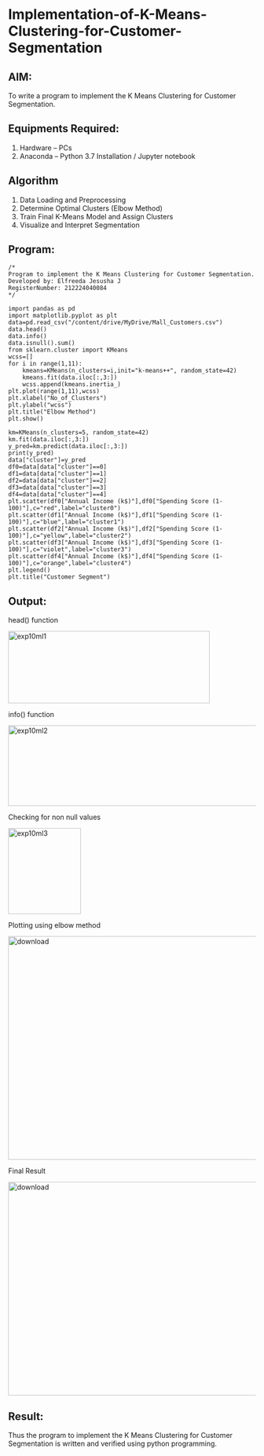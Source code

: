 # Implementation-of-K-Means-Clustering-for-Customer-Segmentation

## AIM:
To write a program to implement the K Means Clustering for Customer Segmentation.

## Equipments Required:
1. Hardware – PCs
2. Anaconda – Python 3.7 Installation / Jupyter notebook

## Algorithm
1. Data Loading and Preprocessing
2. Determine Optimal Clusters (Elbow Method)
3. Train Final K-Means Model and Assign Clusters
4. Visualize and Interpret Segmentation

## Program:
```
/*
Program to implement the K Means Clustering for Customer Segmentation.
Developed by: Elfreeda Jesusha J
RegisterNumber: 212224040084 
*/
```
```
import pandas as pd
import matplotlib.pyplot as plt
data=pd.read_csv("/content/drive/MyDrive/Mall_Customers.csv")
data.head()
data.info()
data.isnull().sum()
from sklearn.cluster import KMeans
wcss=[]
for i in range(1,11):
    kmeans=KMeans(n_clusters=i,init="k-means++", random_state=42)
    kmeans.fit(data.iloc[:,3:])
    wcss.append(kmeans.inertia_)
plt.plot(range(1,11),wcss)
plt.xlabel("No_of_Clusters")
plt.ylabel("wcss")
plt.title("Elbow Method")
plt.show()

km=KMeans(n_clusters=5, random_state=42) 
km.fit(data.iloc[:,3:])
y_pred=km.predict(data.iloc[:,3:])
print(y_pred)
data["cluster"]=y_pred
df0=data[data["cluster"]==0]
df1=data[data["cluster"]==1]
df2=data[data["cluster"]==2]
df3=data[data["cluster"]==3]
df4=data[data["cluster"]==4]
plt.scatter(df0["Annual Income (k$)"],df0["Spending Score (1-100)"],c="red",label="cluster0")
plt.scatter(df1["Annual Income (k$)"],df1["Spending Score (1-100)"],c="blue",label="cluster1")
plt.scatter(df2["Annual Income (k$)"],df2["Spending Score (1-100)"],c="yellow",label="cluster2")
plt.scatter(df3["Annual Income (k$)"],df3["Spending Score (1-100)"],c="violet",label="cluster3")
plt.scatter(df4["Annual Income (k$)"],df4["Spending Score (1-100)"],c="orange",label="cluster4")
plt.legend()
plt.title("Customer Segment")

```

## Output:

head() function

<img width="410" height="147" alt="exp10ml1" src="https://github.com/user-attachments/assets/d2bf8ffe-65fe-4bf6-b00f-a8d2fb1e00a5" />

info() function

<img width="569" height="164" alt="exp10ml2" src="https://github.com/user-attachments/assets/377990df-40bf-4637-b962-81fb4453cb8b" />

Checking for non null values

<img width="148" height="175" alt="exp10ml3" src="https://github.com/user-attachments/assets/3a671e7b-f58a-49d9-84fa-7fb981ce2a40" />

Plotting using elbow method

<img width="597" height="455" alt="download" src="https://github.com/user-attachments/assets/1b1592a7-41af-4021-88ff-bb4714d00638" />

Final Result

<img width="553" height="435" alt="download" src="https://github.com/user-attachments/assets/190b28bf-3b05-469f-9cdc-ad75e14f8524" />

## Result:
Thus the program to implement the K Means Clustering for Customer Segmentation is written and verified using python programming.
